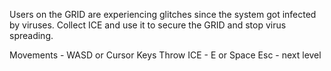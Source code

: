 Users on the GRID are experiencing glitches since the system got infected by viruses. Collect ICE and use it to secure the GRID and stop virus spreading.

Movements - WASD or Cursor Keys
Throw ICE - E or Space
Esc - next level